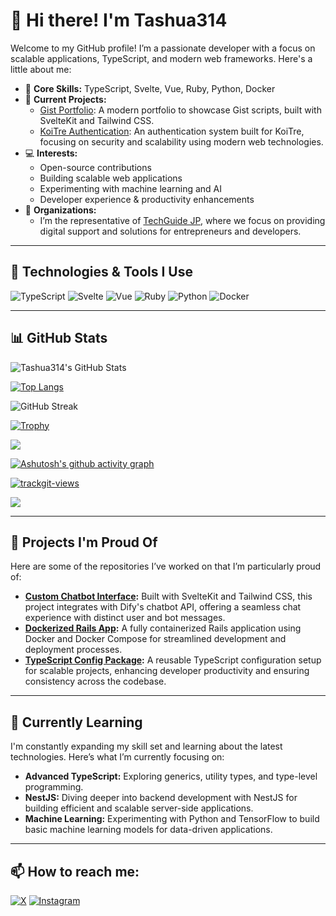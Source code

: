 # 👋 Hi there! I'm Tashua314

Welcome to my GitHub profile! I’m a passionate developer with a focus on scalable applications, TypeScript, and modern web frameworks. Here's a little about me:

- 🌟 **Core Skills:** TypeScript, Svelte, Vue, Ruby, Python, Docker
- 🚀 **Current Projects:** 
  - [Gist Portfolio](https://github.com/tashua314/gist-portfolio): A modern portfolio to showcase Gist scripts, built with SvelteKit and Tailwind CSS.
  - [KoiTre Authentication](https://github.com/techguide-jp/koi-tre-auth): An authentication system built for KoiTre, focusing on security and scalability using modern web technologies.
- 💻 **Interests:**
  - Open-source contributions
  - Building scalable web applications
  - Experimenting with machine learning and AI
  - Developer experience & productivity enhancements
- 🏢 **Organizations:**
  - I’m the representative of [TechGuide JP](https://github.com/techguide-jp), where we focus on providing digital support and solutions for entrepreneurs and developers.

---

## 🚀 Technologies & Tools I Use

![TypeScript](https://img.shields.io/badge/-TypeScript-007ACC?logo=typescript&logoColor=white&style=flat-square)
![Svelte](https://img.shields.io/badge/-Svelte-FF3E00?logo=svelte&logoColor=white&style=flat-square)
![Vue](https://img.shields.io/badge/-Vue-4FC08D?logo=vue.js&logoColor=white&style=flat-square)
![Ruby](https://img.shields.io/badge/-Ruby-CC342D?logo=ruby&logoColor=white&style=flat-square)
![Python](https://img.shields.io/badge/-Python-3776AB?logo=python&logoColor=white&style=flat-square)
![Docker](https://img.shields.io/badge/-Docker-2496ED?logo=docker&logoColor=white&style=flat-square)

---

## 📊 GitHub Stats

![Tashua314's GitHub Stats](https://github-readme-stats.vercel.app/api?username=tashua314&show_icons=true&theme=radical)

[![Top Langs](https://github-readme-stats.vercel.app/api/top-langs/?username=tashua314&layout=compact&theme=radical)](https://github.com/tashua314)

![GitHub Streak](https://streak-stats.demolab.com?user=tashua314&theme=radical)

[![Trophy](https://github-profile-trophy.vercel.app/?username=tashua314&theme=radical)](https://github.com/ryo-ma/github-profile-trophy)

![](http://github-profile-summary-cards.vercel.app/api/cards/profile-details?username=tashua314&theme=aura_dark)

[![Ashutosh's github activity graph](https://github-readme-activity-graph.vercel.app/graph?username=tashua314&bg_color=d9d1ff&color=9e4c98&line=9e4c98&point=403d3d&area=true&hide_border=true&days=90)](https://github.com/ashutosh00710/github-readme-activity-graph)

<a href="https://trackgit.com">
<img src="https://us-central1-trackgit-analytics.cloudfunctions.net/token/ping/m0vgi0r0lk1jheqj4jm0" alt="trackgit-views" />
</a>

![](https://komarev.com/ghpvc/?username=tashua314&color=green)

---

## 🔧 Projects I'm Proud Of

Here are some of the repositories I’ve worked on that I’m particularly proud of:

- **[Custom Chatbot Interface](https://github.com/tashua314/CustomChatbot):** Built with SvelteKit and Tailwind CSS, this project integrates with Dify's chatbot API, offering a seamless chat experience with distinct user and bot messages.
- **[Dockerized Rails App](https://github.com/tashua314/Dockerized-Rails):** A fully containerized Rails application using Docker and Docker Compose for streamlined development and deployment processes.
- **[TypeScript Config Package](https://github.com/tashua314/typescript-config):** A reusable TypeScript configuration setup for scalable projects, enhancing developer productivity and ensuring consistency across the codebase.

---

## 🌱 Currently Learning

I'm constantly expanding my skill set and learning about the latest technologies. Here’s what I’m currently focusing on:

- **Advanced TypeScript:** Exploring generics, utility types, and type-level programming.
- **NestJS:** Diving deeper into backend development with NestJS for building efficient and scalable server-side applications.
- **Machine Learning:** Experimenting with Python and TensorFlow to build basic machine learning models for data-driven applications.

---

## 📫 How to reach me:

[![X](https://img.shields.io/badge/-X-1DA1F2?logo=x&logoColor=white&style=flat-square)](https://x.com/tashua314)
[![Instagram](https://img.shields.io/badge/-Instagram-E4405F?logo=instagram&logoColor=white&style=flat-square)](https://instagram.com/yuchan314)
